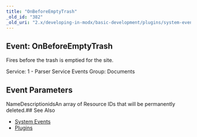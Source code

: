```yaml
---
title: "OnBeforeEmptyTrash"
_old_id: "382"
_old_uri: "2.x/developing-in-modx/basic-development/plugins/system-events/onbeforeemptytrash"
---
```


## Event: OnBeforeEmptyTrash

Fires before the trash is emptied for the site.

Service: 1 - Parser Service Events 
Group: Documents

## Event Parameters

NameDescriptionidsAn array of Resource IDs that will be permanently deleted.## See Also

- [System Events](developing-in-modx/basic-development/plugins/system-events "System Events")
- [Plugins](developing-in-modx/basic-development/plugins "Plugins")